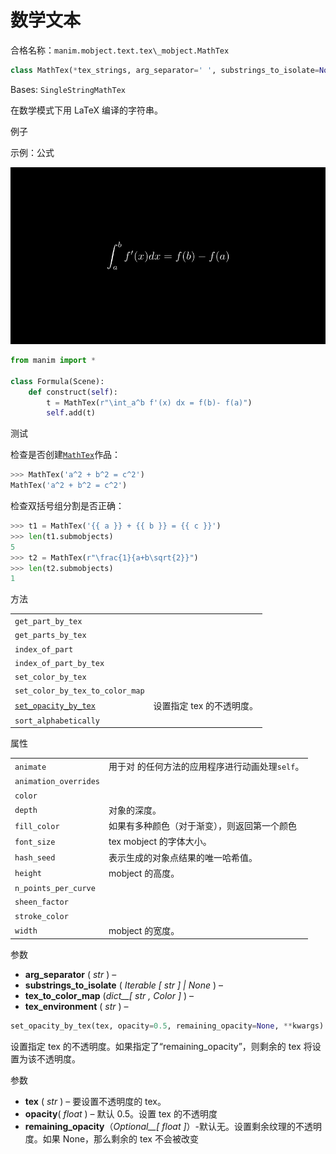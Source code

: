 # 数学文本

合格名称：`manim.mobject.text.tex\_mobject.MathTex`


```py
class MathTex(*tex_strings, arg_separator=' ', substrings_to_isolate=None, tex_to_color_map=None, tex_environment='align*', **kwargs)
```

Bases: `SingleStringMathTex`

在数学模式下用 LaTeX 编译的字符串。

例子

示例：公式

![Formula-1.png](../../static/Formula-1.png)

```py
from manim import *

class Formula(Scene):
    def construct(self):
        t = MathTex(r"\int_a^b f'(x) dx = f(b)- f(a)")
        self.add(t)
```


测试

检查是否创建[`MathTex`]()作品：


```py
>>> MathTex('a^2 + b^2 = c^2') 
MathTex('a^2 + b^2 = c^2')
```

检查双括号组分割是否正确：


```py
>>> t1 = MathTex('{{ a }} + {{ b }} = {{ c }}') 
>>> len(t1.submobjects) 
5
>>> t2 = MathTex(r"\frac{1}{a+b\sqrt{2}}") 
>>> len(t2.submobjects) 
1
```

方法

|||
|-|-|
`get_part_by_tex`|
`get_parts_by_tex`|
`index_of_part`|
`index_of_part_by_tex`|
`set_color_by_tex`|
`set_color_by_tex_to_color_map`|
[`set_opacity_by_tex`]()|设置指定 tex 的不透明度。
`sort_alphabetically`|


属性

|||
|-|-|
`animate`|用于对 的任何方法的应用程序进行动画处理`self`。
`animation_overrides`|
`color`|
`depth`|对象的深度。
`fill_color`|如果有多种颜色（对于渐变），则返回第一个颜色
`font_size`|tex mobject 的字体大小。
`hash_seed`|表示生成的对象点结果的唯一哈希值。
`height`|mobject 的高度。
`n_points_per_curve`|
`sheen_factor`|
`stroke_color`|
`width`|mobject 的宽度。


参数

- **arg_separator** ( _str_ ) –
- **substrings_to_isolate** ( _Iterable_ _\[_ _str_ _\]_ _|_ _None_ ) –
- **tex_to_color_map** (_dict\_\_\[_ _str_ _,_ _Color_ _\]_ ) –
- **tex_environment** ( _str_ ) –


```py
set_opacity_by_tex(tex, opacity=0.5, remaining_opacity=None, **kwargs)
```

设置指定 tex 的不透明度。如果指定了“remaining_opacity”，则剩余的 tex 将设置为该不透明度。

参数

- **tex** ( _str_ ) – 要设置不透明度的 tex。
- **opacity**( _float_ ) – 默认 0.5。设置 tex 的不透明度
- **remaining_opacity**（_Optional\_\_\[_ _float_ _\]_）-默认无。设置剩余纹理的不透明度。如果 None，那么剩余的 tex 不会被改变
